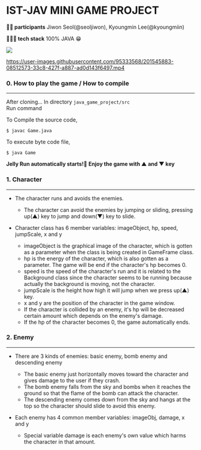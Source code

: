 # IST-JAV MINI GAME PROJECT

**🙋‍♀️ participants** Jiwon Seol(@seoljiwon), Kyoungmin Lee(@kyoungmiin)

**👩🏻‍💻 tech stack** 100% JAVA 😁

<img src="https://img.shields.io/badge/java-007396?style=for-the-badge&logo=java&logoColor=white"> 



https://user-images.githubusercontent.com/95333568/201545883-08512573-33c8-427f-a887-ad0d143f6497.mp4



### 0. How to play the game / How to compile
---


  After cloning... In directory `java_game_project/src`  
  Run command
  
  To Compile the source code,  
  ```
  $ javac Game.java
  ```
  
  To execute byte code file,  
  ```
  $ java Game
  ```
  
  **Jelly Run automatically starts!👾** 
  **Enjoy the game with ▲ and ▼ key**
  

### 1. Character
---

  - The character runs and avoids the enemies.
    - The character can avoid the enemies by jumping or sliding, pressing up(▲) key to jump and down(▼) key to slide.
  
  - Character class has 6 member variables: imageObject, hp, speed, jumpScale, x and y
    - imageObject is the graphical image of the character, which is gotten as a parameter when the class is being created in GameFrame class.
    - hp is the energy of the character, which is also gotten as a parameter. The game will be end if the character's hp becomes 0.
    - speed is the speed of the character's run and it is related to the Background class since the character seems to be running because actually the background is moving, not the character.
    - jumpScale is the height how high it will jump when we press up(▲) key.
    - x and y are the position of the character in the game window.
    - If the character is collided by an enemy, it's hp will be decreased certain amount which depends on the enemy's damage.
    - If the hp of the character becomes 0, the game automatically ends. 


### 2. Enemy
---

  - There are 3 kinds of enemies: basic enemy, bomb enemy and descending enemy
     - The basic enemy just horizontally moves toward the character and gives damage to the user if they crash.
     - The bomb enemy falls from the sky and bombs when it reaches the ground so that the flame of the bomb can attack the character.
     - The descending enemy comes down from the sky and hangs at the top so the character should slide to avoid this enemy.
  
  - Each enemy has 4 common member variables: imageObj, damage, x and y
     - Special variable damage is each enemy's own value which harms the character in that amount.
  
